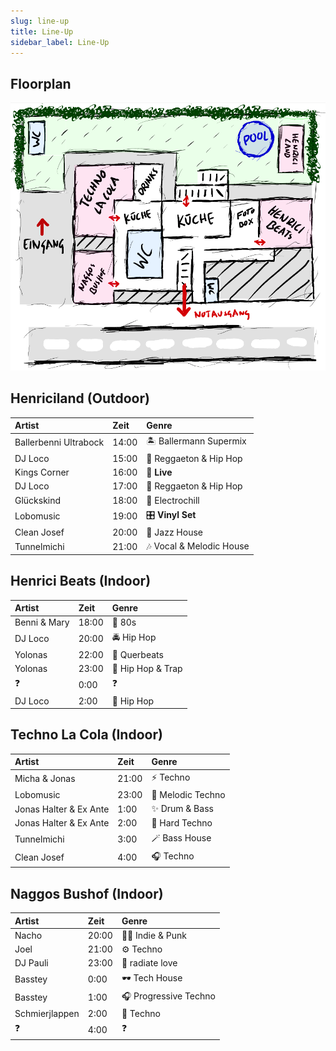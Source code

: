 ```yaml
---
slug: line-up
title: Line-Up
sidebar_label: Line-Up
---
```


## Floorplan
![Example banner](./floor-map.png)

## Henriciland (Outdoor)

| Artist                  | Zeit  | Genre                    |
|:------------------------|:------|:-------------------------|
| Ballerbenni Ultrabock   | 14:00 | 🏝 Ballermann Supermix   |
| DJ Loco                 | 15:00 | 💃 Reggaeton & Hip Hop   |
| Kings Corner            | 16:00 | 🎤 **Live**              |
| DJ Loco                 | 17:00 | 🕺 Reggaeton & Hip Hop   |
| Glückskind              | 18:00 | 🔋 Electrochill          |
| Lobomusic               | 19:00 | 🎛 **Vinyl Set**         |
| Clean Josef             | 20:00 | 🎷 Jazz House            |
| Tunnelmichi             | 21:00 | 🎶 Vocal & Melodic House |

## Henrici Beats (Indoor)

| Artist                  | Zeit  | Genre                    |
|:------------------------|:------|:-------------------------|
| Benni & Mary            | 18:00 | 🕺 80s                   |
| DJ Loco                 | 20:00 | 🚔 Hip Hop               |
| Yolonas                 | 22:00 | 🌈 Querbeats             |
| Yolonas                 | 23:00 | 👑 Hip Hop & Trap        |
| ❓                      |  0:00 | ❓                       |
| DJ Loco                 |  2:00 | 🔫 Hip Hop               |


## Techno La Cola (Indoor)

| Artist                  | Zeit  | Genre                    |
|:------------------------|:------|:-------------------------|
| Micha & Jonas           | 21:00 | ⚡️ Techno                |
| Lobomusic               | 23:00 | 🎵 Melodic Techno        |
| Jonas Halter & Ex Ante  |  1:00 | ✨ Drum & Bass           |
| Jonas Halter & Ex Ante  |  2:00 | 🧨 Hard Techno           |
| Tunnelmichi             |  3:00 | 🪄 Bass House            |
| Clean Josef             |  4:00 | 🎧 Techno                |

## Naggos Bushof (Indoor)

| Artist                  | Zeit  | Genre                    |
|:------------------------|:------|:-------------------------|
| Nacho                   | 20:00 | 🧑‍🎤 Indie & Punk          |
| Joel                    | 21:00 | ⚙️ Techno                |
| DJ Pauli                | 23:00 | 🚌 radiate love          |
| Basstey                 |  0:00 | 🕶 Tech House            |
| Basstey                 |  1:00 | 🎧 Progressive Techno    |
| Schmierjlappen          |  2:00 | 🧨 Techno                |
| ❓                      |  4:00 | ❓                       |


